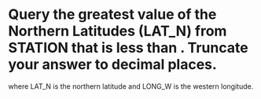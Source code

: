 # Query the greatest value of the Northern Latitudes (LAT_N) from STATION that is less than . Truncate your answer to  decimal places.

where LAT_N is the northern latitude and LONG_W is the western longitude.
